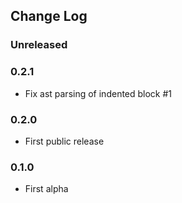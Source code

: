 ## Change Log

### Unreleased

### 0.2.1

- Fix ast parsing of indented block #1

### 0.2.0

- First public release

### 0.1.0

- First alpha

